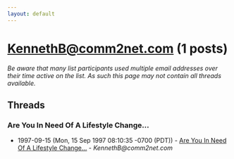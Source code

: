 ```yaml
---
layout: default
---
```


# KennethB@comm2net.com (1 posts)

_Be aware that many list participants used multiple email addresses over their time active on the list. As such this page may not contain all threads available._

## Threads

### Are You In Need Of A Lifestyle Change...
+ 1997-09-15 (Mon, 15 Sep 1997 08:10:35 -0700 (PDT)) - [Are You In Need Of A Lifestyle Change...](/archive/1997/09/04cd3a369acfb36f0b5d05606b09eb85aa476725dce9ac9194a31ec2cc749199) - _KennethB@comm2net.com_

